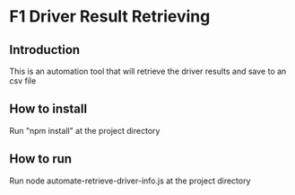# F1 Driver Result Retrieving

## Introduction
This is an automation tool that will retrieve the driver results and save to an csv file

## How to install
Run "npm install" at the project directory

## How to run
Run  node automate-retrieve-driver-info.js at the project directory
